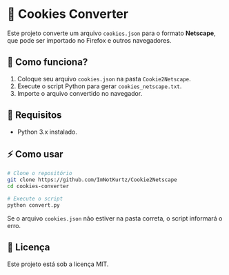 # 🍪 Cookies Converter

Este projeto converte um arquivo `cookies.json` para o formato **Netscape**, que pode ser importado no Firefox e outros navegadores.

## 🚀 Como funciona?
1. Coloque seu arquivo `cookies.json` na pasta `Cookie2Netscape`.
2. Execute o script Python para gerar `cookies_netscape.txt`.
3. Importe o arquivo convertido no navegador.

## 📌 Requisitos
- Python 3.x instalado.

## ⚡ Como usar
```sh
# Clone o repositório
git clone https://github.com/ImNotKurtz/Cookie2Netscape 
cd cookies-converter

# Execute o script
python convert.py
```

Se o arquivo `cookies.json` não estiver na pasta correta, o script informará o erro.

## 📜 Licença
Este projeto está sob a licença MIT.

